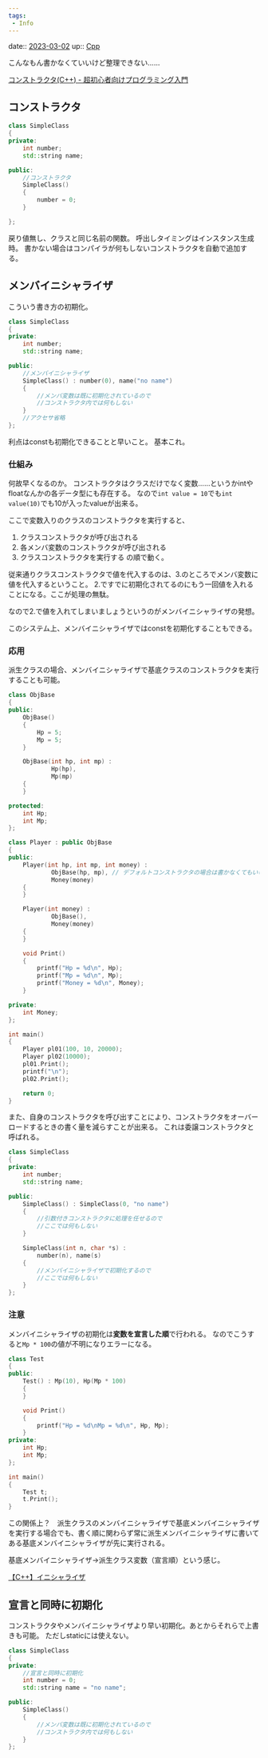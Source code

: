 ```yaml
---
tags:
 - Info
---
```


date:: [2023-03-02](/Daily_Note/2023-03-02.md)
up:: [Cpp](../Bar/Program/Cpp.md)

こんなもん書かなくていいけど整理できない……

[コンストラクタ(C++) - 超初心者向けプログラミング入門](https://programming.pc-note.net/cpp/constructor.html)

## コンストラクタ

```cpp
class SimpleClass
{
private:
    int number;
    std::string name;

public:
    //コンストラクタ
    SimpleClass()
    {
        number = 0;
    }

};
```
戻り値無し、クラスと同じ名前の関数。
呼出しタイミングはインスタンス生成時。
書かない場合はコンパイラが何もしないコンストラクタを自動で追加する。

## メンバイニシャライザ
こういう書き方の初期化。

```cpp
class SimpleClass
{
private:
    int number;
    std::string name;

public:
    //メンバイニシャライザ
    SimpleClass() : number(0), name("no name")
    {
        //メンバ変数は既に初期化されているので
        //コンストラクタ内では何もしない
    }
	//アクセサ省略
};
```

利点はconstも初期化できることと早いこと。
基本これ。

### 仕組み
何故早くなるのか。
コンストラクタはクラスだけでなく変数……というかintやfloatなんかの各データ型にも存在する。
なので`int value = 10`でも`int value(10)`でも10が入ったvalueが出来る。

ここで変数入りのクラスのコンストラクタを実行すると、
1. クラスコンストラクタが呼び出される
2. 各メンバ変数のコンストラクタが呼び出される
3. クラスコンストラクタを実行する
の順で動く。

従来通りクラスコンストラクタで値を代入するのは、3.のところでメンバ変数に値を代入するということ。
2.ですでに初期化されてるのにもう一回値を入れることになる。ここが処理の無駄。

なので2.で値を入れてしまいましょうというのがメンバイニシャライザの発想。

このシステム上、メンバイニシャライザではconstを初期化することもできる。


### 応用
派生クラスの場合、メンバイニシャライザで基底クラスのコンストラクタを実行することも可能。

```cpp
class ObjBase
{
public:
	ObjBase()
	{
		Hp = 5;
		Mp = 5;
	}

	ObjBase(int hp, int mp) : 
			Hp(hp), 
			Mp(mp) 
	{
	}

protected:
	int Hp;
	int Mp;
};

class Player : public ObjBase
{
public:
	Player(int hp, int mp, int money) : 
			ObjBase(hp, mp), // デフォルトコンストラクタの場合は書かなくてもいい
			Money(money)
	{
	}

	Player(int money) :
			ObjBase(),
			Money(money)
	{
	}

	void Print()
	{
		printf("Hp = %d\n", Hp);
		printf("Mp = %d\n", Mp);
		printf("Money = %d\n", Money);
	}

private:
	int Money;
};

int main()
{
	Player pl01(100, 10, 20000);
	Player pl02(10000);
	pl01.Print();
	printf("\n");
	pl02.Print();

	return 0;
}
```

また、自身のコンストラクタを呼び出すことにより、コンストラクタをオーバーロードするときの書く量を減らすことが出来る。
これは委譲コンストラクタと呼ばれる。

```cpp
class SimpleClass
{
private:
    int number;
    std::string name;

public:
    SimpleClass() : SimpleClass(0, "no name")
    {
        //引数付きコンストラクタに処理を任せるので
        //ここでは何もしない
    }

    SimpleClass(int n, char *s) : 
        number(n), name(s)
    {
        //メンバイニシャライザで初期化するので
        //ここでは何もしない
    }
};
```



### 注意
メンバイニシャライザの初期化は**変数を宣言した順**で行われる。
なのでこうすると`Mp * 100`の値が不明になりエラーになる。

```cpp
class Test
{
public:
	Test() : Mp(10), Hp(Mp * 100)
	{
	}

	void Print()
	{
		printf("Hp = %d\nMp = %d\n", Hp, Mp);
	}
private:
	int Hp;
	int Mp;
};

int main()
{
	Test t;
	t.Print();
}
```

この関係上？　派生クラスのメンバイニシャライザで基底メンバイニシャライザを実行する場合でも、書く順に関わらず常に派生メンバイニシャライザに書いてある基底メンバイニシャライザが先に実行される。

基底メンバイニシャライザ→派生クラス変数（宣言順）という感じ。

[【C++】イニシャライザ](https://yttm-work.jp/lang/cpp/cpp_0011.html)

## 宣言と同時に初期化
コンストラクタやメンバイニシャライザより早い初期化。あとからそれらで上書きも可能。
ただしstaticには使えない。

```cpp
class SimpleClass
{
private:
    //宣言と同時に初期化
    int number = 0;
    std::string name = "no name";

public:
    SimpleClass()
    {
        //メンバ変数は既に初期化されているので
        //コンストラクタ内では何もしない
    }
};
```